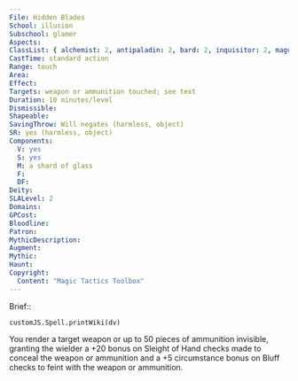 ```yaml
---
File: Hidden Blades
School: illusion
Subschool: glamer
Aspects: 
ClassList: { alchemist: 2, antipaladin: 2, bard: 2, inquisitor: 2, magus: 2, sorcerer: 2, wizard: 2, summoner: 2, unchained summoner: 2 }
CastTime: standard action
Range: touch
Area: 
Effect: 
Targets: weapon or ammunition touched; see text
Duration: 10 minutes/level
Dismissible: 
Shapeable: 
SavingThrow: Will negates (harmless, object)
SR: yes (harmless, object)
Components:
  V: yes
  S: yes
  M: a shard of glass
  F: 
  DF: 
Deity: 
SLALevel: 2
Domains: 
GPCost: 
Bloodline: 
Patron: 
MythicDescription: 
Augment: 
Mythic: 
Haunt: 
Copyright:
  Content: "Magic Tactics Toolbox"
---
```

Brief:: 

```dataviewjs
customJS.Spell.printWiki(dv)
```

You render a target weapon or up to 50 pieces of ammunition invisible, granting the wielder a +20 bonus on Sleight of Hand checks made to conceal the weapon or ammunition and a +5 circumstance bonus on Bluff checks to feint with the weapon or ammunition.
